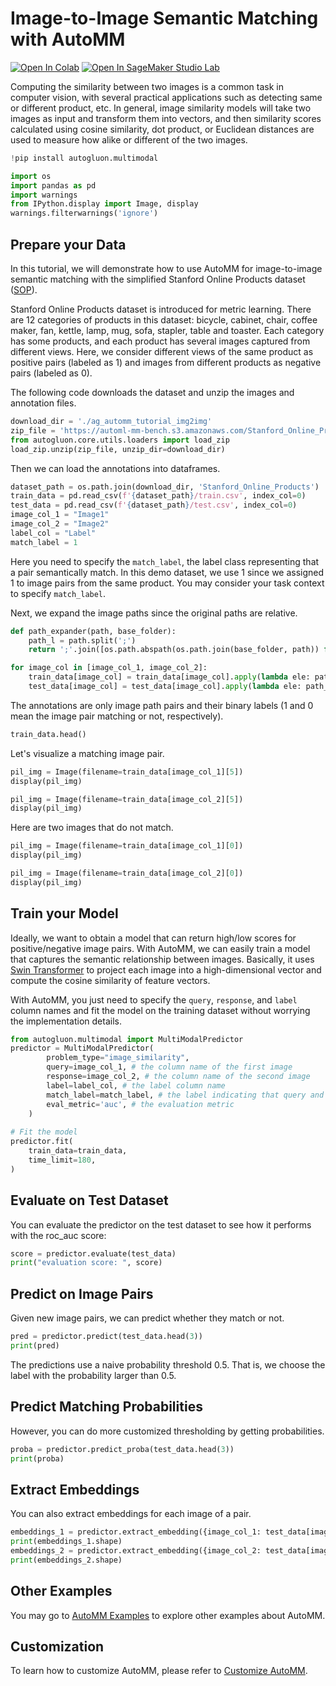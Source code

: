 # Image-to-Image Semantic Matching with AutoMM 

[![Open In Colab](https://colab.research.google.com/assets/colab-badge.svg)](https://colab.research.google.com/github/autogluon/autogluon/blob/master/docs/tutorials/multimodal/matching/image2image_matching.ipynb)
[![Open In SageMaker Studio Lab](https://studiolab.sagemaker.aws/studiolab.svg)](https://studiolab.sagemaker.aws/import/github/autogluon/autogluon/blob/master/docs/tutorials/multimodal/matching/image2image_matching.ipynb)



Computing the similarity between two images is a common task in computer vision, with several practical applications such as detecting same or different product, etc. In general, image similarity models will take two images as input and transform them into vectors, and then similarity scores calculated using cosine similarity, dot product, or Euclidean distances are used to measure how alike or different of the two images.


```python
!pip install autogluon.multimodal

```


```python
import os
import pandas as pd
import warnings
from IPython.display import Image, display
warnings.filterwarnings('ignore')
```

## Prepare your Data
In this tutorial, we will demonstrate how to use AutoMM for image-to-image semantic matching with the simplified Stanford Online Products dataset ([SOP](https://cvgl.stanford.edu/projects/lifted_struct/)). 

Stanford Online Products dataset is introduced for metric learning. There are 12 categories of products in this dataset: bicycle, cabinet, chair, coffee maker, fan, kettle, lamp, mug, sofa, stapler, table and toaster. Each category has some products, and each product has several images captured from different views. Here, we consider different views of the same product as positive pairs (labeled as 1) and images from different products as negative pairs (labeled as 0). 

The following code downloads the dataset and unzip the images and annotation files.


```python
download_dir = './ag_automm_tutorial_img2img'
zip_file = 'https://automl-mm-bench.s3.amazonaws.com/Stanford_Online_Products.zip'
from autogluon.core.utils.loaders import load_zip
load_zip.unzip(zip_file, unzip_dir=download_dir)
```

Then we can load the annotations into dataframes.


```python
dataset_path = os.path.join(download_dir, 'Stanford_Online_Products')
train_data = pd.read_csv(f'{dataset_path}/train.csv', index_col=0)
test_data = pd.read_csv(f'{dataset_path}/test.csv', index_col=0)
image_col_1 = "Image1"
image_col_2 = "Image2"
label_col = "Label"
match_label = 1
```

Here you need to specify the `match_label`, the label class representing that a pair semantically match. In this demo dataset, we use 1 since we assigned 1 to image pairs from the same product. You may consider your task context to specify `match_label`.

Next, we expand the image paths since the original paths are relative.


```python
def path_expander(path, base_folder):
    path_l = path.split(';')
    return ';'.join([os.path.abspath(os.path.join(base_folder, path)) for path in path_l])

for image_col in [image_col_1, image_col_2]:
    train_data[image_col] = train_data[image_col].apply(lambda ele: path_expander(ele, base_folder=dataset_path))
    test_data[image_col] = test_data[image_col].apply(lambda ele: path_expander(ele, base_folder=dataset_path))
```

The annotations are only image path pairs and their binary labels (1 and 0 mean the image pair matching or not, respectively).


```python
train_data.head()
```

Let's visualize a matching image pair.


```python
pil_img = Image(filename=train_data[image_col_1][5])
display(pil_img)
```


```python
pil_img = Image(filename=train_data[image_col_2][5])
display(pil_img)
```

Here are two images that do not match.


```python
pil_img = Image(filename=train_data[image_col_1][0])
display(pil_img)
```


```python
pil_img = Image(filename=train_data[image_col_2][0])
display(pil_img)
```

## Train your Model

Ideally, we want to obtain a model that can return high/low scores for positive/negative image pairs. With AutoMM, we can easily train a model that captures the semantic relationship between images. Basically, it uses [Swin Transformer](https://arxiv.org/abs/2103.14030) to project each image into a high-dimensional vector and compute the cosine similarity of feature vectors. 

With AutoMM, you just need to specify the `query`, `response`, and `label` column names and fit the model on the training dataset without worrying the implementation details.


```python
from autogluon.multimodal import MultiModalPredictor
predictor = MultiModalPredictor(
        problem_type="image_similarity",
        query=image_col_1, # the column name of the first image
        response=image_col_2, # the column name of the second image
        label=label_col, # the label column name
        match_label=match_label, # the label indicating that query and response have the same semantic meanings.
        eval_metric='auc', # the evaluation metric
    )
    
# Fit the model
predictor.fit(
    train_data=train_data,
    time_limit=180,
)
```

## Evaluate on Test Dataset
You can evaluate the predictor on the test dataset to see how it performs with the roc_auc score:


```python
score = predictor.evaluate(test_data)
print("evaluation score: ", score)
```

## Predict on Image Pairs
Given new image pairs, we can predict whether they match or not.


```python
pred = predictor.predict(test_data.head(3))
print(pred)
```

The predictions use a naive probability threshold 0.5. That is, we choose the label with the probability larger than 0.5.

## Predict Matching Probabilities
However, you can do more customized thresholding by getting probabilities.


```python
proba = predictor.predict_proba(test_data.head(3))
print(proba)
```

## Extract Embeddings
You can also extract embeddings for each image of a pair.


```python
embeddings_1 = predictor.extract_embedding({image_col_1: test_data[image_col_1][:5].tolist()})
print(embeddings_1.shape)
embeddings_2 = predictor.extract_embedding({image_col_2: test_data[image_col_2][:5].tolist()})
print(embeddings_2.shape)
```

## Other Examples

You may go to [AutoMM Examples](https://github.com/autogluon/autogluon/tree/master/examples/automm) to explore other examples about AutoMM.


## Customization

To learn how to customize AutoMM, please refer to [Customize AutoMM](../advanced_topics/customization.ipynb).
